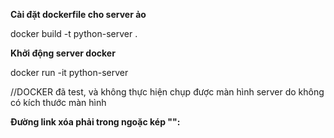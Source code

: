 **Cài đặt dockerfile cho server ảo**

docker build -t python-server .

**Khởi động server docker**

docker run -it python-server

//DOCKER đã test, và không thực hiện chụp được màn hình server do không có kích thước màn hình

**Đường link xóa phải trong ngoặc kép "":**

